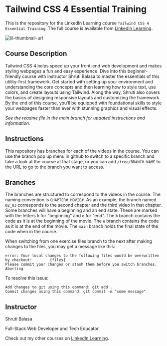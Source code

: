 # Tailwind CSS 4 Essential Training
This is the repository for the LinkedIn Learning course `Tailwind CSS 4 Essential Training`. The full course is available from [LinkedIn Learning][lil-course-url].

![lil-thumbnail-url]

## Course Description

Tailwind CSS 4 helps speed up your front-end web development and makes styling webpages a fun and easy experience. Dive into this beginner-friendly course with instructor Shruti Balasa to master the essentials of this utility-first framework. Get started with setting up your environment and understanding the core concepts and then learning how to style text, use colors, and create layouts using Tailwind. Along the way, Shruti also covers the basics of designing responsive layouts and customizing the framework. By the end of this course, you’ll be equipped with foundational skills to style your webpages faster than ever with stunning graphics and visual effects.

_See the readme file in the main branch for updated instructions and information._
## Instructions
This repository has branches for each of the videos in the course. You can use the branch pop up menu in github to switch to a specific branch and take a look at the course at that stage, or you can add `/tree/BRANCH_NAME` to the URL to go to the branch you want to access.

## Branches
The branches are structured to correspond to the videos in the course. The naming convention is `CHAPTER#_MOVIE#`. As an example, the branch named `02_03` corresponds to the second chapter and the third video in that chapter. 
Some branches will have a beginning and an end state. These are marked with the letters `b` for "beginning" and `e` for "end". The `b` branch contains the code as it is at the beginning of the movie. The `e` branch contains the code as it is at the end of the movie. The `main` branch holds the final state of the code when in the course.

When switching from one exercise files branch to the next after making changes to the files, you may get a message like this:

    error: Your local changes to the following files would be overwritten by checkout:        [files]
    Please commit your changes or stash them before you switch branches.
    Aborting

To resolve this issue:
	
    Add changes to git using this command: git add .
	Commit changes using this command: git commit -m "some message"

 ## Instructor

Shruti Balasa

Full-Stack Web Developer and Tech Educator

Check out my other courses on [LinkedIn Learning](https://www.linkedin.com/learning/instructors/shruti-balasa?u=104).


[0]: # (Replace these placeholder URLs with actual course URLs)

[lil-course-url]: https://www.linkedin.com/learning/tailwind-css-4-essential-training
[lil-thumbnail-url]: https://media.licdn.com/dms/image/v2/D4D0DAQElST4E-kMmIQ/learning-public-crop_675_1200/learning-public-crop_675_1200/0/1736296828607?e=2147483647&v=beta&t=XQHqSzXngeROKxdMbfnZUXYvM65VRZ_-IPS1cc51FuY

